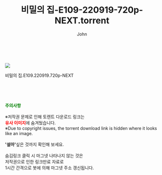 ﻿---
layout: post
title:  "    비밀의 집-E109-220919-720p-NEXT.torrent"
author: John
categories: [ 드라마 ]
tags: [  ]
image: https://torrentrj54.com/uploadfile/full/bccb42f2081edc2d79081a7b3ad98494b101daef.jpg 
description: "    비밀의 집-E109-220919-720p-NEXT torrent 정보 공유"
toc: true
toc_sticky: true
---

<br>
<p><img src="https://torrentrj54.com/uploadfile/full/bccb42f2081edc2d79081a7b3ad98494b101daef.jpg"/></p>
 비밀의 집.E109.220919.720p-NEXT  
    
<br><br><br>
<p data-ke-size="size16"><b><span style="color: green;">주의사항</span></b><br /><br />※저작권 문제로 인해 토렌트 다운로드 링크는<br /><b><span style="color: red;">유사 이미지</span></b>에 숨겨뒀습니다.<br />※Due to copyright issues, the torrent download link is hidden where it looks like an image.<br /><br /><b>'설마'</b>싶은 것까지 확인해 보세요.<br /><br />숨김링크 클릭 시 마그넷 나타나지 않는 것은<br />저작권으로 인한 링크만료 자료로<br />1시간 간격으로 봇에 의해 마그넷 주소 갱신됩니다.</p>
